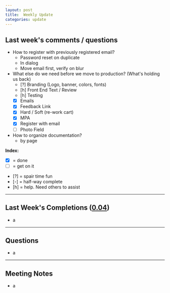 ```yaml
---
layout: post
title:  Weekly Update
categories: update
---
```

## Last week's comments / questions

- How to register with previously registered email?
	- Password reset on duplicate
	- In dialog
	- Move email first, verify on blur
- What else do we need before we move to production? (What's holding us back)
	- [?] Branding (Logo, banner, colors, fonts)
	- [h] Front End Text / Review
	- [h] Testing
	- [x] Emails
	- [x] Feedback Link
	- [x] Hard / Soft (re-work cart)
	- [x] MPA
	- [x] Register with email
	- [ ] Photo Field
- How to organize documentation?
	- by page

**Index:**

- [x] = done
- [ ] = get on it
- [?] = spair time fun
- [-] = half-way complete
- [h] = help. Need others to assist

--------
## Last Week's Completions ([0.04][tag])

- a

[tag]: http://google.com/

--------
## Questions

- a

--------
## Meeting Notes

- a